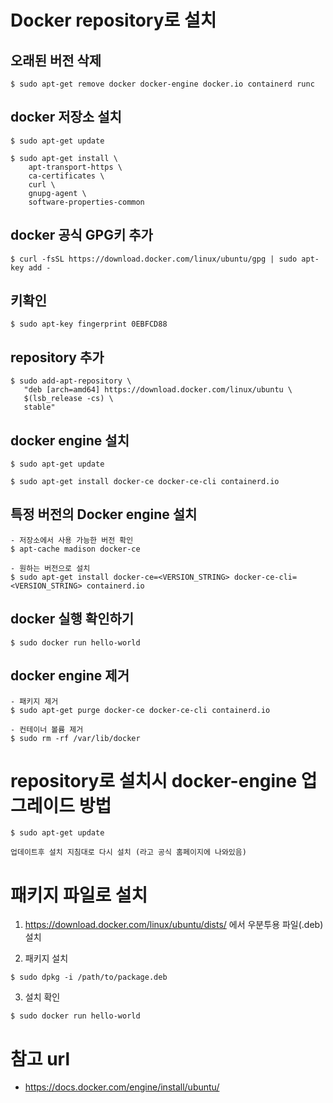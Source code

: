 # Docker repository로 설치

## 오래된 버전 삭제

```
$ sudo apt-get remove docker docker-engine docker.io containerd runc
```

## docker 저장소 설치

```
$ sudo apt-get update

$ sudo apt-get install \
    apt-transport-https \
    ca-certificates \
    curl \
    gnupg-agent \
    software-properties-common
```

## docker 공식 GPG키 추가
```
$ curl -fsSL https://download.docker.com/linux/ubuntu/gpg | sudo apt-key add -

```

## 키확인 
```
$ sudo apt-key fingerprint 0EBFCD88
```

## repository 추가
```
$ sudo add-apt-repository \
   "deb [arch=amd64] https://download.docker.com/linux/ubuntu \
   $(lsb_release -cs) \
   stable"
```

## docker engine 설치
```
$ sudo apt-get update

$ sudo apt-get install docker-ce docker-ce-cli containerd.io
```

## 특정 버전의 Docker engine 설치
```
- 저장소에서 사용 가능한 버전 확인
$ apt-cache madison docker-ce

- 원하는 버전으로 설치
$ sudo apt-get install docker-ce=<VERSION_STRING> docker-ce-cli=<VERSION_STRING> containerd.io
```

## docker 실행 확인하기
```
$ sudo docker run hello-world
```

## docker engine 제거
```
- 패키지 제거
$ sudo apt-get purge docker-ce docker-ce-cli containerd.io

- 컨테이너 볼륨 제거
$ sudo rm -rf /var/lib/docker
```

# repository로 설치시 docker-engine 업그레이드 방법
```
$ sudo apt-get update

업데이트후 설치 지침대로 다시 설치 (라고 공식 홈페이지에 나와있음)
```

# 패키지 파일로 설치
1. https://download.docker.com/linux/ubuntu/dists/ 에서 우분투용 파일(.deb) 설치

2. 패키지 설치
```
$ sudo dpkg -i /path/to/package.deb
```

3. 설치 확인
```
$ sudo docker run hello-world
```

# 참고 url
- https://docs.docker.com/engine/install/ubuntu/
